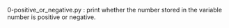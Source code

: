 0-positive_or_negative.py : print whether the number stored in the variable number is positive or negative.
